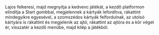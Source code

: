 Lajos felkeresi, majd megnyitja a kedvenc játékát,
a kezdő platformon elindítja a Start gombbal,
megjelennek a kártyák lefordítva,
rákattint mindegyikre egyesével,
a szomszédos kártyák felfordulnak,
az utolsó kártyára is rákattint és megjelenik az ajtó,
rákattint az ajtóra és a kör véget ér,
visszatér a kezdő menübe,
majd kilép a játékból.
